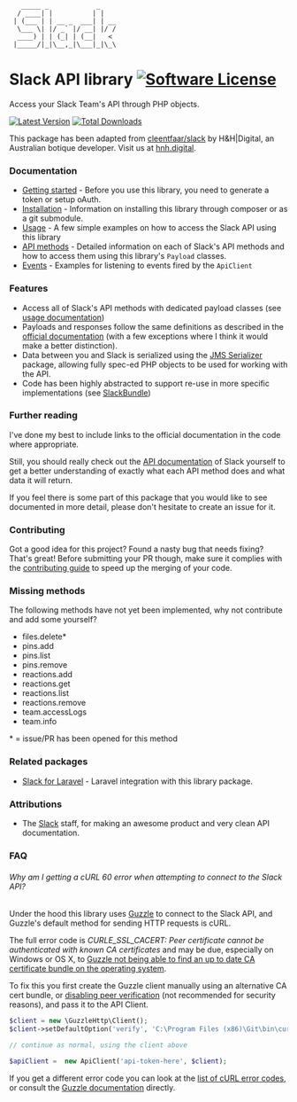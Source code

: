 ```
   _____ _            _    
  / ____| |          | |   
 | (___ | | __ _  ___| | __
  \___ \| |/ _` |/ __| |/ /
  ____) | | (_| | (__|   < 
 |_____/|_|\__,_|\___|_|\_\

```

# Slack API library [![Software License](https://img.shields.io/badge/license-MIT-brightgreen.svg?style=flat-square)](https://github.com/cleentfaar/slack/blob/master/LICENSE.md)

Access your Slack Team's API through PHP objects.

[![Latest Version](https://img.shields.io/github/release/bluora/php-slack-api.svg?style=flat-square)](https://github.com/bluora/php-slack-api/releases)
[![Total Downloads](https://img.shields.io/packagist/dt/bluora/php-slack-api.svg?style=flat-square)](https://packagist.org/packages/bluora/php-slack-api)

This package has been adapted from [cleentfaar/slack](https://github.com/cleentfaar/slack) by H&H|Digital, an Australian botique developer. Visit us at [hnh.digital](http://hnh.digital).

### Documentation

- [Getting started](https://github.com/cleentfaar/slack/blob/master/src/CL/Slack/Resources/doc/getting-started.md) - Before you use this library, you need to generate a token or setup oAuth.
- [Installation](https://github.com/cleentfaar/slack/blob/master/src/CL/Slack/Resources/doc/installation.md) - Information on installing this library through composer or as a git submodule.
- [Usage](https://github.com/cleentfaar/slack/blob/master/src/CL/Slack/Resources/doc/usage.md) - A few simple examples on how to access the Slack API using this library
- [API methods](https://github.com/cleentfaar/slack/blob/master/src/CL/Slack/Resources/doc/methods/index.md) - Detailed information on each of Slack's API methods and how to access them using this library's `Payload` classes.
- [Events](https://github.com/cleentfaar/slack/blob/master/src/CL/Slack/Resources/doc/events.md) - Examples for listening to events fired by the `ApiClient`


### Features
- Access all of Slack's API methods with dedicated payload classes (see [usage documentation](https://github.com/cleentfaar/slack/blob/master/src/CL/Slack/Resources/doc/usage.md))
- Payloads and responses follow the same definitions as described in the [official documentation](https://api.slack.com) (with a few exceptions where I think it would make a better distinction).
- Data between you and Slack is serialized using the [JMS Serializer](http://jmsyst.com/libs/serializer) package,
allowing fully spec-ed PHP objects to be used for working with the API.
- Code has been highly abstracted to support re-use in more specific implementations (see [SlackBundle](https://github.com/cleentfaar/CLSlackBundle))


### Further reading

I've done my best to include links to the official documentation in the code where appropriate.

Still, you should really check out the [API documentation](https://api.slack.com/) of Slack yourself to get a better
understanding of exactly what each API method does and what data it will return.

If you feel there is some part of this package that you would like to see documented in more detail, please don't hesitate
to create an issue for it.


### Contributing

Got a good idea for this project? Found a nasty bug that needs fixing? That's great!
Before submitting your PR though, make sure it complies with the [contributing guide](https://github.com/cleentfaar/slack/blob/master/src/CL/Slack/Resources/doc/contributing.md) to
speed up the merging of your code.


### Missing methods

The following methods have not yet been implemented, why not contribute and add some yourself?
- files.delete*
- pins.add
- pins.list
- pins.remove
- reactions.add
- reactions.get
- reactions.list
- reactions.remove
- team.accessLogs
- team.info

\* = issue/PR has been opened for this method


### Related packages

- [Slack for Laravel](https://github.com/bluora/laravel-slack-api) - Laravel integration with this library package.


### Attributions

- The [Slack](https://slack.com/) staff, for making an awesome product and very clean API documentation.

### FAQ

###### Why am I getting a cURL 60 error when attempting to connect to the Slack API?

Under the hood this library uses [Guzzle](https://github.com/guzzle/guzzle) to connect to the Slack API, and Guzzle's 
default method for sending HTTP requests is cURL.

The full error code is *CURLE_SSL_CACERT: Peer certificate cannot be authenticated with known CA certificates* and may 
be due, especially on Windows or OS X, to [Guzzle not being able to find an up to date CA certificate bundle on the operating system](http://docs.guzzlephp.org/en/latest/faq.html#why-am-i-getting-an-ssl-verification-error).

To fix this you first create the Guzzle client manually using an alternative CA cert bundle, or [disabling peer verification](http://guzzle.readthedocs.org/en/latest/clients.html#verify) (not recommended for security reasons), and pass it to the API Client.

```php
$client = new \GuzzleHttp\Client();
$client->setDefaultOption('verify', 'C:\Program Files (x86)\Git\bin\curl-ca-bundle.crt');

// continue as normal, using the client above

$apiClient =  new ApiClient('api-token-here', $client);
```

If you get a different error code you can look at the [list of cURL error codes](http://curl.haxx.se/libcurl/c/libcurl-errors.html), or consult the [Guzzle documentation](http://docs.guzzlephp.org/en/latest/) directly.
